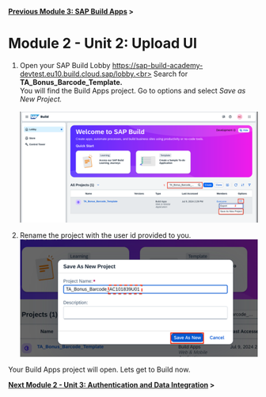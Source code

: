 **[Previous Module 3: SAP Build Apps](../252_TA_BTP-Build_Code_Build-Apps/252-0_Build_Apps.md) >**


# Module 2 - Unit 2: Upload UI  



1. Open your SAP Build Lobby https://sap-build-academy-devtest.eu10.build.cloud.sap/lobby.<br>
Search for <b>TA_Bonus_Barcode_Template.</b><br>
You will find the Build Apps project. Go to options and select <i>Save as New Project.</i><br><br>
![](./Images/Screen1.png)

2. Rename the project with the user id provided to you. 
![](./Images/Screen2.png)

Your Build Apps project will open. Lets get to Build now.

**[Next Module 2 - Unit 3: Authentication and Data Integration](./252-3_Authentication_and_Data_Integration.md) >**
